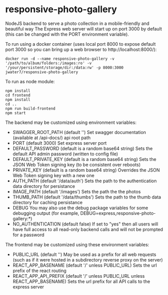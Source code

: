 # responsive-photo-gallery
NodeJS backend to serve a photo collection in a mobile-friendly and beautiful way
The Express web server will start up on port 3000 by default (this can be changed with the PORT environment variable).

To run using a docker container (uses local port 8000 to expose default port 3000 so you can bring up a web browser to http://localhost:8000/):
~~~~
docker run -d --name responsive-photo-gallery -v '/path/to/album/folders:/images:ro' -v '/your/persistent/storage/dir:/data:rw' -p 8000:3000 jwater7/responsive-photo-gallery
~~~~

To run as node module:
~~~~
npm install
cd frontend
npm install
cd ..
npm run build-frontend
npm start
~~~~

The backend may be customized using environment variables:
* SWAGGER_ROOT_PATH (default '')
  Set swagger documentation (available at /api-docs/) api root path
* PORT (default 3000)
  Set express server port
* DEFAULT_PASSWORD (default is a random base64 string)
  Sets the default API admin password (written to config file)
* DEFAULT_PRIVATE_KEY (default is a random base64 string)
  Sets the JSON Web Token signing key (to be consistent over reboots)
* PRIVATE_KEY (default is a random base64 string)
  Overrides the JSON Web Token signing key with a new one
* AUTH_PATH (default '/data/auth')
  Sets the path to the authentication data directory for persistance
* IMAGE_PATH (default '/images')
  Sets the path the the photos
* THUMB_PATH (default '/data/thumbs')
  Sets the path to the thumb data directory for caching persistance
* DEBUG
  You may also use the debug package variables for some debugging output (for example, DEBUG=express,responsive-photo-gallery:\*)
* NO_AUTHENTICATION (default false)
  If set to "yes" then all users will have full access to all read-only backend calls and will not be prompted for a password

The frontend may be customized using these environment variables:
* PUBLIC_URL (default '')
  May be used as a prefix for all web requests (such as if it were hosted in a subdirectory reverse proxy on the server)
* REACT_APP_BASENAME (default '/' unless PUBLIC_URL)
  Sets the url prefix of the react routing
* REACT_APP_API_PREFIX (default '/' unless PUBLIC_URL unless REACT_APP_BASENAME)
  Sets the url prefix for all API calls to the express server

